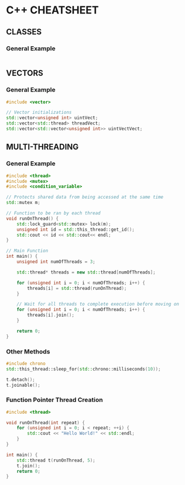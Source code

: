 # C++ CHEATSHEET

## CLASSES
### General Example
```cpp
```



## VECTORS
### General Example
```cpp
#include <vector>

// Vector initializations
std::vector<unsigned int> uintVect;
std::vector<std::thread> threadVect;
std::vector<std::vector<unsigned int>> uintVectVect;
```



## MULTI-THREADING
### General Example
```cpp
#include <thread>
#include <mutex>
#include <condition_variable>

// Protects shared data from being accessed at the same time
std::mutex m;

// Function to be ran by each thread
void runOnThread() {
    std::lock_guard<std::mutex> lock(m);
    unsigned int id = std::this_thread::get_id();
    std::cout << id << std::cout<< endl;
}

// Main Function
int main() {
    unsigned int numOfThreads = 3;

    std::thread* threads = new std::thread[numOfThreads];

    for (unsigned int i = 0; i < numOfThreads; i++) {
        threads[i] = std::thread(runOnThread);
    }

    // Wait for all threads to complete execution before moving on
    for (unsigned int i = 0; i < numOfThreads; i++) {
        threads[i].join();
    }

    return 0;
}
```

### Other Methods
```cpp
#include chrono
std::this_thread::sleep_for(std::chrono::milliseconds(10));

t.detach();
t.joinable();
```


### Function Pointer Thread Creation
```cpp
#include <thread>

void runOnThread(int repeat) {
    for (unsigned int i = 0; i < repeat; ++i) {
        std::cout << "Hello World!" << std::endl;
    }
}

int main() {
    std::thread t(runOnThread, 5);
    t.join();
    return 0;
}
```